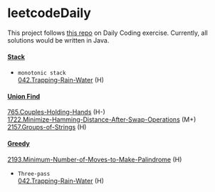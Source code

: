 # leetcodeDaily
This project follows [this repo](https://github.com/wisdompeak/LeetCode) on Daily Coding exercise. Currently, all solutions would be written in Java.

#### [Stack](Stack)
* ``monotonic stack``    
[042.Trapping-Rain-Water](Stack/042.Trapping-Rain-Water) (H)  

#### [Union Find](Union_Find)
[765.Couples-Holding-Hands](Union_Find/765.Couples-Holding-Hands) (H-)  
[1722.Minimize-Hamming-Distance-After-Swap-Operations](Union_Find/1722.Minimize-Hamming-Distance-After-Swap-Operations) (M+)  
[2157.Groups-of-Strings](Union_Find/2157.Groups-of-Strings) (H) 

#### [Greedy](Greedy)
[2193.Minimum-Number-of-Moves-to-Make-Palindrome](Greedy/2193.Minimum-Number-of-Moves-to-Make-Palindrome) (H)
* ``Three-pass``   
[042.Trapping-Rain-Water](Stack/042.Trapping-Rain-Water) (H)  